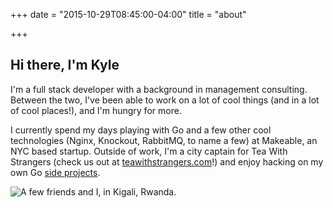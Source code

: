 +++
date = "2015-10-29T08:45:00-04:00"
title = "about"

+++

## Hi there, I'm Kyle
I'm a full stack developer with a background in management consulting. Between the two, I've been able to work on a lot of cool things (and in a lot of cool places!), and I'm hungry for more.

I currently spend my days playing with Go and a few other cool technologies (Nginx, Knockout, RabbitMQ, to name a few) at Makeable, an NYC based startup. Outside of work, I'm a city captain for Tea With Strangers (check us out at <a href="http://teawithstrangers.com" target="_blank">teawithstrangers.com</a>!) and enjoy hacking on my own Go <a href="https://github.com/kylechadha?tab=repositories" target="_blank">side projects</a>. 

<img src="/consulting_in_rwanda.jpg" title="A few friends and I, in Kigali, Rwanda." class="pure-img">
